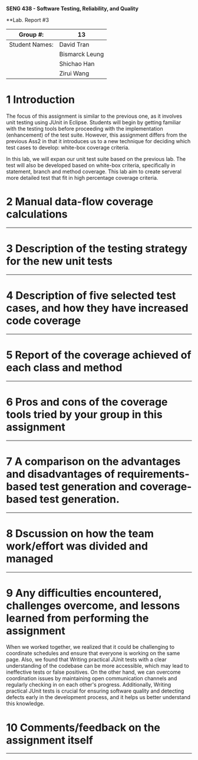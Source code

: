 **SENG 438 - Software Testing, Reliability, and Quality**

**Lab. Report \#3 

| Group \#:      |  13 |
| -------------- | --- |
| Student Names: | David Tran    |
|                | Bismarck Leung    |
|                | Shichao Han    |
|                | Zirui Wang    |


# 1 Introduction

The focus of this assignment is similar to the previous one, as it involves unit testing using JUnit in Eclipse. Students will begin by getting familiar with the testing tools before proceeding with the implementation (enhancement) of the test suite. However, this assignment differs from the previous Ass2 in that it introduces us to a new technique for deciding which test cases to develop: white-box coverage criteria.

In this lab, we will expan our unit test suite based on the previous lab. The test will also be developed based on white-box criteria, specifically in statement, branch and method coverage. This lab aim to create serveral more detailed test that fit in high percentage coverage criteria. 

# 2 Manual data-flow coverage calculations
---------------------------------------------------------------------------------------


# 3 Description of the testing strategy for the new unit tests
---------------------------------------------------------------------------------------


# 4 Description of five selected test cases, and how they have increased code coverage
---------------------------------------------------------------------------------------

# 5 Report of the coverage achieved of each class and method
---------------------------------------------------------------------------------------

# 6 Pros and cons of the coverage tools tried by your group in this assignment
---------------------------------------------------------------------------------------

# 7 A comparison on the advantages and disadvantages of requirements-based test generation and coverage-based test generation.
---------------------------------------------------------------------------------------


# 8 Dscussion on how the team work/effort was divided and managed
---------------------------------------------------------------------------------------

# 9 Any difficulties encountered, challenges overcome, and lessons learned from performing the assignment
When we worked together, we realized that it could be challenging to coordinate schedules and ensure that everyone is working on the same page. Also, we found that Writing practical JUnit tests with a clear understanding of the codebase can be more accessible, which may lead to ineffective tests or false positives. On the other hand, we can overcome coordination issues by maintaining open communication channels and regularly checking in on each other's progress. Additionally, Writing practical JUnit tests is crucial for ensuring software quality and detecting defects early in the development process, and it helps us better understand this knowledge.

# 10 Comments/feedback on the assignment itself
---------------------------------------------------------------------------------------
